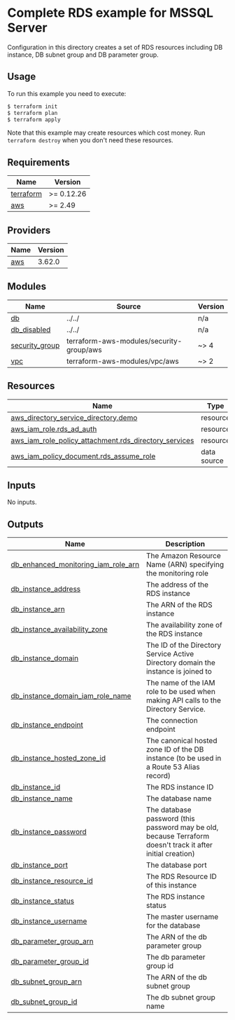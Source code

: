 # Complete RDS example for MSSQL Server

Configuration in this directory creates a set of RDS resources including DB instance, DB subnet group and DB parameter group.

## Usage

To run this example you need to execute:

```bash
$ terraform init
$ terraform plan
$ terraform apply
```

Note that this example may create resources which cost money. Run `terraform destroy` when you don't need these resources.

<!-- BEGINNING OF PRE-COMMIT-TERRAFORM DOCS HOOK -->
## Requirements

| Name | Version |
|------|---------|
| <a name="requirement_terraform"></a> [terraform](#requirement\_terraform) | >= 0.12.26 |
| <a name="requirement_aws"></a> [aws](#requirement\_aws) | >= 2.49 |

## Providers

| Name | Version |
|------|---------|
| <a name="provider_aws"></a> [aws](#provider\_aws) | 3.62.0 |

## Modules

| Name | Source | Version |
|------|--------|---------|
| <a name="module_db"></a> [db](#module\_db) | ../../ | n/a |
| <a name="module_db_disabled"></a> [db\_disabled](#module\_db\_disabled) | ../../ | n/a |
| <a name="module_security_group"></a> [security\_group](#module\_security\_group) | terraform-aws-modules/security-group/aws | ~> 4 |
| <a name="module_vpc"></a> [vpc](#module\_vpc) | terraform-aws-modules/vpc/aws | ~> 2 |

## Resources

| Name | Type |
|------|------|
| [aws_directory_service_directory.demo](https://registry.terraform.io/providers/hashicorp/aws/latest/docs/resources/directory_service_directory) | resource |
| [aws_iam_role.rds_ad_auth](https://registry.terraform.io/providers/hashicorp/aws/latest/docs/resources/iam_role) | resource |
| [aws_iam_role_policy_attachment.rds_directory_services](https://registry.terraform.io/providers/hashicorp/aws/latest/docs/resources/iam_role_policy_attachment) | resource |
| [aws_iam_policy_document.rds_assume_role](https://registry.terraform.io/providers/hashicorp/aws/latest/docs/data-sources/iam_policy_document) | data source |

## Inputs

No inputs.

## Outputs

| Name | Description |
|------|-------------|
| <a name="output_db_enhanced_monitoring_iam_role_arn"></a> [db\_enhanced\_monitoring\_iam\_role\_arn](#output\_db\_enhanced\_monitoring\_iam\_role\_arn) | The Amazon Resource Name (ARN) specifying the monitoring role |
| <a name="output_db_instance_address"></a> [db\_instance\_address](#output\_db\_instance\_address) | The address of the RDS instance |
| <a name="output_db_instance_arn"></a> [db\_instance\_arn](#output\_db\_instance\_arn) | The ARN of the RDS instance |
| <a name="output_db_instance_availability_zone"></a> [db\_instance\_availability\_zone](#output\_db\_instance\_availability\_zone) | The availability zone of the RDS instance |
| <a name="output_db_instance_domain"></a> [db\_instance\_domain](#output\_db\_instance\_domain) | The ID of the Directory Service Active Directory domain the instance is joined to |
| <a name="output_db_instance_domain_iam_role_name"></a> [db\_instance\_domain\_iam\_role\_name](#output\_db\_instance\_domain\_iam\_role\_name) | The name of the IAM role to be used when making API calls to the Directory Service. |
| <a name="output_db_instance_endpoint"></a> [db\_instance\_endpoint](#output\_db\_instance\_endpoint) | The connection endpoint |
| <a name="output_db_instance_hosted_zone_id"></a> [db\_instance\_hosted\_zone\_id](#output\_db\_instance\_hosted\_zone\_id) | The canonical hosted zone ID of the DB instance (to be used in a Route 53 Alias record) |
| <a name="output_db_instance_id"></a> [db\_instance\_id](#output\_db\_instance\_id) | The RDS instance ID |
| <a name="output_db_instance_name"></a> [db\_instance\_name](#output\_db\_instance\_name) | The database name |
| <a name="output_db_instance_password"></a> [db\_instance\_password](#output\_db\_instance\_password) | The database password (this password may be old, because Terraform doesn't track it after initial creation) |
| <a name="output_db_instance_port"></a> [db\_instance\_port](#output\_db\_instance\_port) | The database port |
| <a name="output_db_instance_resource_id"></a> [db\_instance\_resource\_id](#output\_db\_instance\_resource\_id) | The RDS Resource ID of this instance |
| <a name="output_db_instance_status"></a> [db\_instance\_status](#output\_db\_instance\_status) | The RDS instance status |
| <a name="output_db_instance_username"></a> [db\_instance\_username](#output\_db\_instance\_username) | The master username for the database |
| <a name="output_db_parameter_group_arn"></a> [db\_parameter\_group\_arn](#output\_db\_parameter\_group\_arn) | The ARN of the db parameter group |
| <a name="output_db_parameter_group_id"></a> [db\_parameter\_group\_id](#output\_db\_parameter\_group\_id) | The db parameter group id |
| <a name="output_db_subnet_group_arn"></a> [db\_subnet\_group\_arn](#output\_db\_subnet\_group\_arn) | The ARN of the db subnet group |
| <a name="output_db_subnet_group_id"></a> [db\_subnet\_group\_id](#output\_db\_subnet\_group\_id) | The db subnet group name |
<!-- END OF PRE-COMMIT-TERRAFORM DOCS HOOK -->
